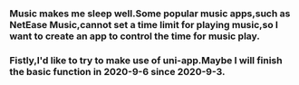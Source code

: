 ### Music makes me sleep well.Some popular music apps,such as NetEase Music,cannot set a time limit for playing music,so I want to create an app to control the time for music play.
### Fistly,I'd like to try to make use of uni-app.Maybe I will finish the basic function in 2020-9-6 since 2020-9-3.